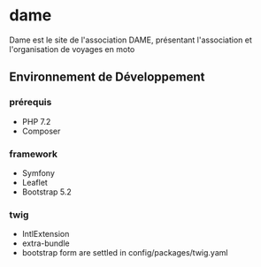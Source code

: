 # dame
Dame est le site de l'association DAME, présentant l'association et l'organisation de voyages en moto

## Environnement de Développement
### prérequis
* PHP 7.2
* Composer


### framework
* Symfony
* Leaflet
* Bootstrap 5.2


### twig
* IntlExtension
* extra-bundle
* bootstrap form are settled in config/packages/twig.yaml

